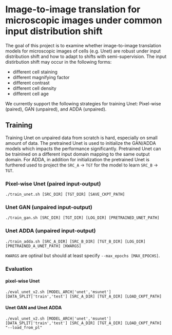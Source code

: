 # Image-to-image translation for microscopic images under common input distribution shift
The goal of this project is to examine whether image-to-image translation models for microscopic images of cells (e.g. Unet) are robust under input distribution shift and how to adapt to shifts with semi-supervision.
The input distirbution shift may occur in the following forms:
* different cell staining
* different magnifying factor
* different contrast
* different cell density
* different cell age

We currently support the following strategies for training Unet: Pixel-wise (paired), GAN (unpaired), and ADDA (unpaired).

## Training
Training Unet on unpaired data from scratch is hard, especially on small amount of data.
The pretrained Unet is used to initialize the GAN/ADDA models which impacts the performance significantly.
Pretrained Unet can be trainined on a different input domain mapping to the same output domain.
For ADDA, in addition for initialization the pretrained Unet is furthered used to project the `SRC_A` &rarr; `TGT` for the model to learn `SRC_B` &rarr; `TGT`.

### Pixel-wise Unet (paired input-output)
```
./train_unet.sh [SRC_DIR] [TGT_DIR] [SAVE_CKPT_PATH]
```
### Unet GAN (unpaired input-output)
```
./train_gan.sh [SRC_DIR] [TGT_DIR] [LOG_DIR] [PRETRAINED_UNET_PATH] 
```
### Unet ADDA (unpaired input-output)
```
./train_adda.sh [SRC_A_DIR] [SRC_B_DIR] [TGT_B_DIR] [LOG_DIR] [PRETRAINED_A_UNET_PATH] [KWARGS]
```
`KWARGS` are optinal but should at least specify `--max_epochs [MAX_EPOCHS]`.
### Evaluation
#### pixel-wise Unet
```
./eval_unet_v2.sh [MODEL_ARCH|'unet','msunet'] [DATA_SPLIT|'train','test'] [SRC_A_DIR] [TGT_A_DIR] [LOAD_CKPT_PATH]
```
#### Unet GAN and Unet ADDA
```
./eval_unet_v2.sh [MODEL_ARCH|'unet','msunet'] [DATA_SPLIT|'train','test'] [SRC_A_DIR] [TGT_A_DIR] [LOAD_CKPT_PATH] "--load_from_pl"
```
